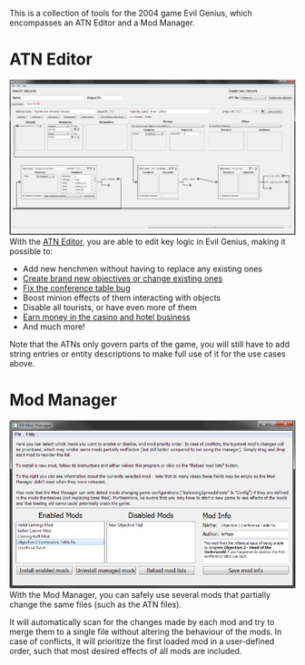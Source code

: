 This is a collection of tools for the 2004 game Evil Genius, which encompasses an ATN Editor and a Mod Manager.

# ATN Editor
![Example image](/doc/images/editor_example.png)
With the [ATN Editor](doc/using_the_editor.md), you are able to edit key logic in Evil Genius, making it possible to:

* Add new henchmen without having to replace any existing ones
* [Create brand new objectives or change existing ones](doc/creating_new_objectives.md)
* [Fix the conference table bug](https://www.moddb.com/games/evil-genius/downloads/objective-2-conference-table-fix)
* Boost minion effects of them interacting with objects
* Disable all tourists, or have even more of them
* [Earn money in the casino and hotel business](https://www.moddb.com/games/evil-genius/downloads/hotel-earnings-mod)
* And much more!

Note that the ATNs only govern parts of the game, you will still have to add string entries or entity descriptions to make full use of it for the use cases above.

# Mod Manager
![Example image](/doc/images/mod_manager_example.png)
With the Mod Manager, you can safely use several mods that partially change the same files (such as the ATN files).

It will automatically scan for the changes made by each mod and try to merge them to a single file without altering the behaviour of the mods. In case of conflicts, it will prioritize the first loaded mod in a user-defined order, such that most desired effects of all mods are included.
